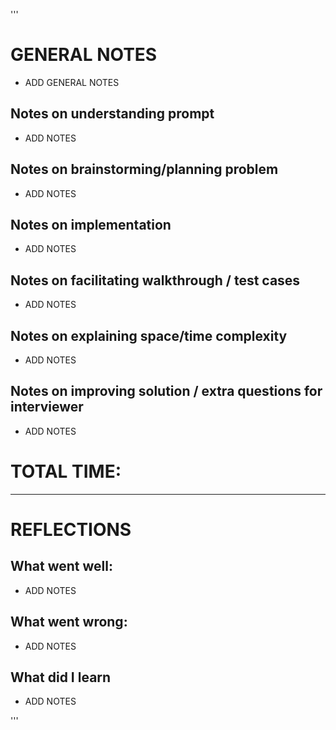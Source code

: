 
'''
# GENERAL NOTES
  * ADD GENERAL NOTES

## Notes on understanding prompt
  * ADD NOTES

## Notes on brainstorming/planning problem
  * ADD NOTES

## Notes on implementation
  * ADD NOTES

## Notes on facilitating walkthrough / test cases
  * ADD NOTES

## Notes on explaining space/time complexity
  * ADD NOTES

## Notes on improving solution / extra questions for interviewer
  * ADD NOTES

# TOTAL TIME:
---------------------------------------------------------------
# REFLECTIONS
## What went well:
  * ADD NOTES

## What went wrong:
  * ADD NOTES

## What did I learn
  * ADD NOTES
  
'''